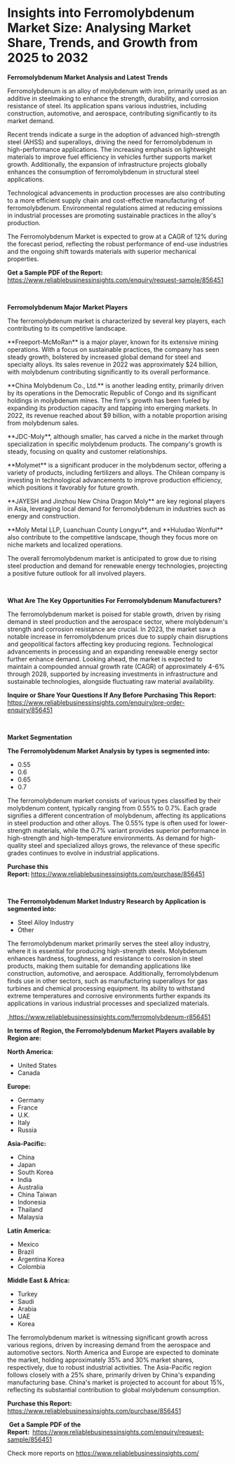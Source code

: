 <p><h1>Insights into Ferromolybdenum Market Size: Analysing Market Share, Trends, and Growth from 2025 to 2032</h1></p><p><strong>Ferromolybdenum Market Analysis and Latest Trends</strong></p>
<p><p>Ferromolybdenum is an alloy of molybdenum with iron, primarily used as an additive in steelmaking to enhance the strength, durability, and corrosion resistance of steel. Its application spans various industries, including construction, automotive, and aerospace, contributing significantly to its market demand.</p><p>Recent trends indicate a surge in the adoption of advanced high-strength steel (AHSS) and superalloys, driving the need for ferromolybdenum in high-performance applications. The increasing emphasis on lightweight materials to improve fuel efficiency in vehicles further supports market growth. Additionally, the expansion of infrastructure projects globally enhances the consumption of ferromolybdenum in structural steel applications.</p><p>Technological advancements in production processes are also contributing to a more efficient supply chain and cost-effective manufacturing of ferromolybdenum. Environmental regulations aimed at reducing emissions in industrial processes are promoting sustainable practices in the alloy's production.</p><p>The Ferromolybdenum Market is expected to grow at a CAGR of 12% during the forecast period, reflecting the robust performance of end-use industries and the ongoing shift towards materials with superior mechanical properties.</p></p>
<p><strong>Get a Sample PDF of the Report:&nbsp;</strong> <a href="https://www.reliablebusinessinsights.com/enquiry/request-sample/856451?utm_campaign=2769&utm_medium=2&utm_source=Github&utm_content=ia&utm_term=02032025&utm_id=ferromolybdenum">https://www.reliablebusinessinsights.com/enquiry/request-sample/856451</a></p>
<p>&nbsp;</p>
<p><strong>Ferromolybdenum Major Market Players</strong></p>
<p><p>The ferromolybdenum market is characterized by several key players, each contributing to its competitive landscape. </p><p>**Freeport-McMoRan** is a major player, known for its extensive mining operations. With a focus on sustainable practices, the company has seen steady growth, bolstered by increased global demand for steel and specialty alloys. Its sales revenue in 2022 was approximately $24 billion, with molybdenum contributing significantly to its overall performance.</p><p>**China Molybdenum Co., Ltd.** is another leading entity, primarily driven by its operations in the Democratic Republic of Congo and its significant holdings in molybdenum mines. The firm's growth has been fueled by expanding its production capacity and tapping into emerging markets. In 2022, its revenue reached about $9 billion, with a notable proportion arising from molybdenum sales.</p><p>**JDC-Moly**, although smaller, has carved a niche in the market through specialization in specific molybdenum products. The company's growth is steady, focusing on quality and customer relationships. </p><p>**Molymet** is a significant producer in the molybdenum sector, offering a variety of products, including fertilizers and alloys. The Chilean company is investing in technological advancements to improve production efficiency, which positions it favorably for future growth.</p><p>**JAYESH and Jinzhou New China Dragon Moly** are key regional players in Asia, leveraging local demand for ferromolybdenum in industries such as energy and construction.</p><p>**Moly Metal LLP, Luanchuan County Longyu**, and **Huludao Wonful** also contribute to the competitive landscape, though they focus more on niche markets and localized operations.</p><p>The overall ferromolybdenum market is anticipated to grow due to rising steel production and demand for renewable energy technologies, projecting a positive future outlook for all involved players.</p></p>
<p>&nbsp;</p>
<p><strong>What Are The Key Opportunities For Ferromolybdenum Manufacturers?</strong></p>
<p><p>The ferromolybdenum market is poised for stable growth, driven by rising demand in steel production and the aerospace sector, where molybdenum's strength and corrosion resistance are crucial. In 2023, the market saw a notable increase in ferromolybdenum prices due to supply chain disruptions and geopolitical factors affecting key producing regions. Technological advancements in processing and an expanding renewable energy sector further enhance demand. Looking ahead, the market is expected to maintain a compounded annual growth rate (CAGR) of approximately 4-6% through 2028, supported by increasing investments in infrastructure and sustainable technologies, alongside fluctuating raw material availability.</p></p>
<p><strong>Inquire or Share Your Questions If Any Before Purchasing This Report:</strong> <a href="https://www.reliablebusinessinsights.com/enquiry/pre-order-enquiry/856451?utm_campaign=2769&utm_medium=2&utm_source=Github&utm_content=ia&utm_term=02032025&utm_id=ferromolybdenum">https://www.reliablebusinessinsights.com/enquiry/pre-order-enquiry/856451</a></p>
<p>&nbsp;</p>
<p><strong>Market Segmentation</strong></p>
<p><strong>The Ferromolybdenum Market Analysis by types is segmented into:</strong></p>
<p><ul><li>0.55</li><li>0.6</li><li>0.65</li><li>0.7</li></ul></p>
<p><p>The ferromolybdenum market consists of various types classified by their molybdenum content, typically ranging from 0.55% to 0.7%. Each grade signifies a different concentration of molybdenum, affecting its applications in steel production and other alloys. The 0.55% type is often used for lower-strength materials, while the 0.7% variant provides superior performance in high-strength and high-temperature environments. As demand for high-quality steel and specialized alloys grows, the relevance of these specific grades continues to evolve in industrial applications.</p></p>
<p><strong>Purchase this Report:&nbsp;</strong><a href="https://www.reliablebusinessinsights.com/purchase/856451?utm_campaign=2769&utm_medium=2&utm_source=Github&utm_content=ia&utm_term=02032025&utm_id=ferromolybdenum">https://www.reliablebusinessinsights.com/purchase/856451</a></p>
<p>&nbsp;</p>
<p><strong>The Ferromolybdenum Market Industry Research by Application is segmented into:</strong></p>
<p><ul><li>Steel Alloy Industry</li><li>Other</li></ul></p>
<p><p>The ferromolybdenum market primarily serves the steel alloy industry, where it is essential for producing high-strength steels. Molybdenum enhances hardness, toughness, and resistance to corrosion in steel products, making them suitable for demanding applications like construction, automotive, and aerospace. Additionally, ferromolybdenum finds use in other sectors, such as manufacturing superalloys for gas turbines and chemical processing equipment. Its ability to withstand extreme temperatures and corrosive environments further expands its applications in various industrial processes and specialized materials.</p></p>
<p><a href="https://www.reliablebusinessinsights.com/ferromolybdenum-r856451?utm_campaign=2769&utm_medium=2&utm_source=Github&utm_content=ia&utm_term=02032025&utm_id=ferromolybdenum">&nbsp;https://www.reliablebusinessinsights.com/ferromolybdenum-r856451</a></p>
<p><strong>In terms of Region, the Ferromolybdenum Market Players available by Region are:</strong></p>
<p>
    <p> <strong> North America: </strong>
        <ul>
            <li>United States</li>
            <li>Canada</li>
        </ul>
        </p> 
    <p> <strong> Europe: </strong>
        <ul>
            <li>Germany</li>
            <li>France</li>
            <li>U.K.</li>
            <li>Italy</li>
            <li>Russia</li>
        </ul>
        </p> 
    <p> <strong> Asia-Pacific: </strong>
        <ul>
            <li>China</li>
            <li>Japan</li>
            <li>South Korea</li>
            <li>India</li>
            <li>Australia</li>
            <li>China Taiwan</li>
            <li>Indonesia</li>
            <li>Thailand</li>
            <li>Malaysia</li>
        </ul>
        </p> 
    <p> <strong> Latin America: </strong>
        <ul>
            <li>Mexico</li>
            <li>Brazil</li>
            <li>Argentina Korea</li>
            <li>Colombia</li>
        </ul>
        </p> 
    <p> <strong> Middle East & Africa: </strong>
        <ul>
            <li>Turkey</li>
            <li>Saudi</li>
            <li>Arabia</li>
            <li>UAE</li>
            <li>Korea</li>
        </ul>
    </p>
    </p>
<p><p>The ferromolybdenum market is witnessing significant growth across various regions, driven by increasing demand from the aerospace and automotive sectors. North America and Europe are expected to dominate the market, holding approximately 35% and 30% market shares, respectively, due to robust industrial activities. The Asia-Pacific region follows closely with a 25% share, primarily driven by China's expanding manufacturing base. China's market is projected to account for about 15%, reflecting its substantial contribution to global molybdenum consumption.</p></p>
<p><strong>Purchase this Report: </strong><a href="https://www.reliablebusinessinsights.com/purchase/856451?utm_campaign=2769&utm_medium=2&utm_source=Github&utm_content=ia&utm_term=02032025&utm_id=ferromolybdenum">https://www.reliablebusinessinsights.com/purchase/856451</a></p>
<p>&nbsp;<strong>Get a Sample PDF of the Report:&nbsp;&nbsp;</strong><a href="https://www.reliablebusinessinsights.com/enquiry/request-sample/856451?utm_campaign=2769&utm_medium=2&utm_source=Github&utm_content=ia&utm_term=02032025&utm_id=ferromolybdenum">https://www.reliablebusinessinsights.com/enquiry/request-sample/856451</a></p>
<p><strong></strong></p>
<p>Check more reports on <a href="https://www.reliablebusinessinsights.com/?utm_campaign=2769&utm_medium=2&utm_source=Github&utm_content=ia&utm_term=02032025&utm_id=ferromolybdenum">https://www.reliablebusinessinsights.com/</a></p>